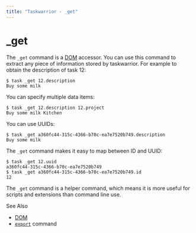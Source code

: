 ```yaml
---
title: "Taskwarrior - _get"
---
```


# \_get

The `_get` command is a [DOM](/docs/dom) accessor.
You can use this command to extract any piece of information stored by taskwarrior.
For example to obtain the description of task 12:

    $ task _get 12.description
    Buy some milk

You can specify multiple data items:

    $ task _get 12.description 12.project
    Buy some milk Kitchen

You can use UUIDs:

    $ task _get a360fc44-315c-4366-b70c-ea7e7520b749.description
    Buy some milk

The `_get` command makes it easy to map between ID and UUID:

    $ task _get 12.uuid
    a360fc44-315c-4366-b70c-ea7e7520b749
    $ task _get a360fc44-315c-4366-b70c-ea7e7520b749.id
    12

The `_get` command is a helper command, which means it is more useful for scripts and extensions than command line use.

See Also

- [DOM](/docs/dom)
- [`export`](/docs/commands/export) command

